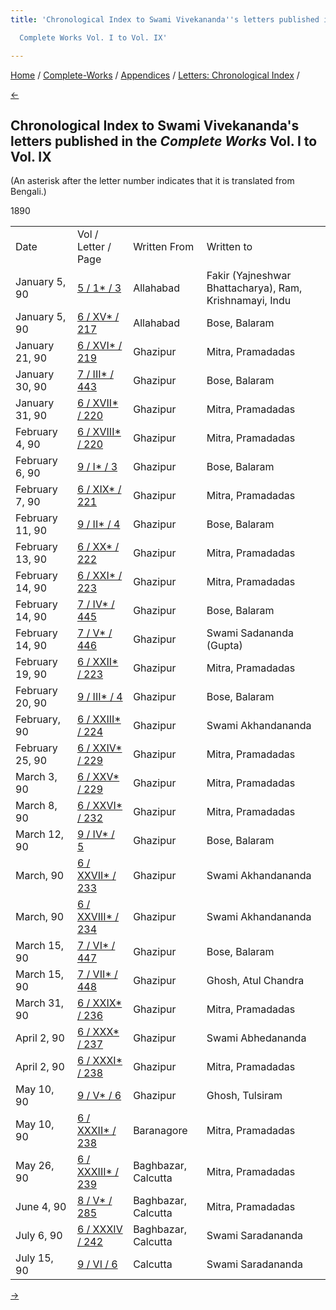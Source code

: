 ```yaml
---
title: 'Chronological Index to Swami Vivekananda''s letters published in the

  Complete Works Vol. I to Vol. IX'

---
```

<div>

[Home](../../../index.htm) / [Complete-Works](../../complete_works.htm)
/ [Appendices](../appendices_contents.htm) / [Letters: Chronological
Index](chronological_letters_contents.htm) /

[←](1889.htm)

## Chronological Index to Swami Vivekananda's letters published in the *Complete Works* Vol. I to Vol. IX

(An asterisk after the letter number indicates that it is translated
from Bengali.)

1890

<div class="center">

|                 |                                                                                  |                     |                                                         |
|-----------------|----------------------------------------------------------------------------------|---------------------|---------------------------------------------------------|
| Date            | Vol / Letter / Page                                                              | Written From        | Written to                                              |
| January 5, 90   | [5 / 1\* / 3](../../volume_5/epistles_first_series/001_fakir.htm)                | Allahabad           | Fakir (Yajneshwar Bhattacharya), Ram, Krishnamayi, Indu |
| January 5, 90   | [6 / XV\* / 217](../../volume_6/epistles_second_series/015_sir.htm)              | Allahabad           | Bose, Balaram                                           |
| January 21, 90  | [6 / XVI\* / 219](../../volume_6/epistles_second_series/016_sir.htm)             | Ghazipur            | Mitra, Pramadadas                                       |
| January 30, 90  | [7 / III\* / 443](../../volume_7/epistles_third_series/03_sir.htm)               | Ghazipur            | Bose, Balaram                                           |
| January 31, 90  | [6 / XVII\* / 220](../../volume_6/epistles_second_series/017_sir.htm)            | Ghazipur            | Mitra, Pramadadas                                       |
| February 4, 90  | [6 / XVIII\* / 220](../../volume_6/epistles_second_series/018_sir.htm)           | Ghazipur            | Mitra, Pramadadas                                       |
| February 6, 90  | [9 / I\* / 3](../../volume_9/letters_fifth_series/001_sir.htm)                   | Ghazipur            | Bose, Balaram                                           |
| February 7, 90  | [6 / XIX\* / 221](../../volume_6/epistles_second_series/019_sir.htm)             | Ghazipur            | Mitra, Pramadadas                                       |
| February 11, 90 | [9 / II\* / 4](../../volume_9/letters_fifth_series/002_sir.htm)                  | Ghazipur            | Bose, Balaram                                           |
| February 13, 90 | [6 / XX\* / 222](../../volume_6/epistles_second_series/020_sir.htm)              | Ghazipur            | Mitra, Pramadadas                                       |
| February 14, 90 | [6 / XXI\* / 223](../../volume_6/epistles_second_series/021_sir.htm)             | Ghazipur            | Mitra, Pramadadas                                       |
| February 14, 90 | [7 / IV\* / 445](../../volume_7/epistles_third_series/04_sir.htm)                | Ghazipur            | Bose, Balaram                                           |
| February 14, 90 | [7 / V\* / 446](../../volume_7/epistles_third_series/05_gupta.htm)               | Ghazipur            | Swami Sadananda (Gupta)                                 |
| February 19, 90 | [6 / XXII\* / 223](../../volume_6/epistles_second_series/022_sir.htm)            | Ghazipur            | Mitra, Pramadadas                                       |
| February 20, 90 | [9 / III\* / 4](../../volume_9/letters_fifth_series/003_sir.htm)                 | Ghazipur            | Bose, Balaram                                           |
| February, 90    | [6 / XXIII\* / 224](../../volume_6/epistles_second_series/023_akhandananda.htm)  | Ghazipur            | Swami Akhandananda                                      |
| February 25, 90 | [6 / XXIV\* / 229](../../volume_6/epistles_second_series/024_sir.htm)            | Ghazipur            | Mitra, Pramadadas                                       |
| March 3, 90     | [6 / XXV\* / 229](../../volume_6/epistles_second_series/025_sir.htm)             | Ghazipur            | Mitra, Pramadadas                                       |
| March 8, 90     | [6 / XXVI\* / 232](../../volume_6/epistles_second_series/026_sir.htm)            | Ghazipur            | Mitra, Pramadadas                                       |
| March 12, 90    | [9 / IV\* / 5](../../volume_9/letters_fifth_series/004_balaram_babu.htm)         | Ghazipur            | Bose, Balaram                                           |
| March, 90       | [6 / XXVII\* / 233](../../volume_6/epistles_second_series/027_akhandananda.htm)  | Ghazipur            | Swami Akhandananda                                      |
| March, 90       | [6 / XXVIII\* / 234](../../volume_6/epistles_second_series/028_akhandananda.htm) | Ghazipur            | Swami Akhandananda                                      |
| March 15, 90    | [7 / VI\* / 447](../../volume_7/epistles_third_series/06_sir.htm)                | Ghazipur            | Bose, Balaram                                           |
| March 15, 90    | [7 / VII\* / 448](../../volume_7/epistles_third_series/07_atul_babu.htm)         | Ghazipur            | Ghosh, Atul Chandra                                     |
| March 31, 90    | [6 / XXIX\* / 236](../../volume_6/epistles_second_series/029_sir.htm)            | Ghazipur            | Mitra, Pramadadas                                       |
| April 2, 90     | [6 / XXX\* / 237](../../volume_6/epistles_second_series/030_kali.htm)            | Ghazipur            | Swami Abhedananda                                       |
| April 2, 90     | [6 / XXXI\* / 238](../../volume_6/epistles_second_series/031_sir.htm)            | Ghazipur            | Mitra, Pramadadas                                       |
| May 10, 90      | [9 / V\* / 6](../../volume_9/letters_fifth_series/005_tulsiram.htm)              | Ghazipur            | Ghosh, Tulsiram                                         |
| May 10, 90      | [6 / XXXII\* / 238](../../volume_6/epistles_second_series/032_sir.htm)           | Baranagore          | Mitra, Pramadadas                                       |
| May 26, 90      | [6 / XXXIII\* / 239](../../volume_6/epistles_second_series/033_sir.htm)          | Baghbazar, Calcutta | Mitra, Pramadadas                                       |
| June 4, 90      | [8 / V\* / 285](../../volume_8/epistles_fourth_series/005_sir.htm)               | Baghbazar, Calcutta | Mitra, Pramadadas                                       |
| July 6, 90      | [6 / XXXIV / 242](../../volume_6/epistles_second_series/034_sharat.htm)          | Baghbazar, Calcutta | Swami Saradananda                                       |
| July 15, 90     | [9 / VI / 6](../../volume_9/letters_fifth_series/006_sharat.htm)                 | Calcutta            | Swami Saradananda                                       |

[→](1891.htm)

</div>

</div>
